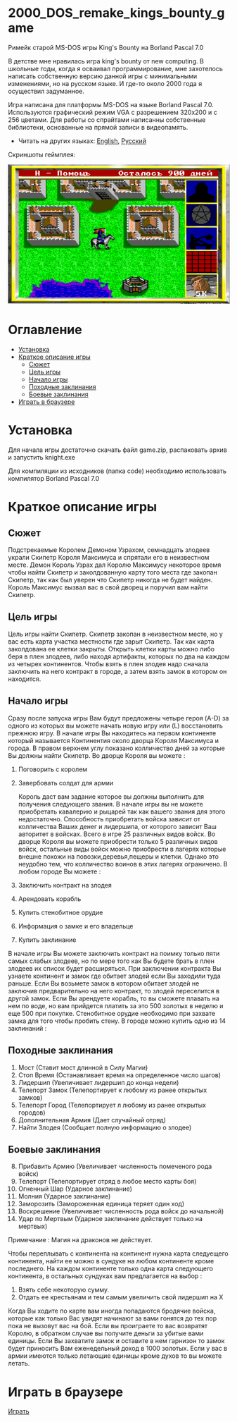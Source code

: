 # 2000_DOS_remake_kings_bounty_game
Римейк старой MS-DOS игры King's Bounty на  Borland Pascal 7.0

В детстве мне нравилась игра king's bounty от new computing. В школьные годы, когда я осваивал программирование, мне захотелось написать собственную версию данной игры с минимальными изменениями, но на русском языке. И где-то около 2000 года я осуществил задуманное.

Игра написана для платформы MS-DOS на языке Borland Pascal 7.0. Используются графический режим VGA с разрешением 320х200 и с 256 цветами. Для работы со спрайтами написанны собственные библиотеки, основанные на прямой записи в видеопамять.

* Читать на других языках: [English](README.md), [Русский](README.ru.md)

Скриншоты геймплея:

![Screenshots of a gameplay](screenshots.gif)

# Оглавление
- [Установка](#Установка)
- [Краткое описание игры](#Краткое-описание-игры)
   - [Сюжет](#Сюжет)
   - [Цель игры](#Цель-игры)
   - [Начало игры](#Начало-игры)
   - [Походные заклинания](#Походные-заклинания)
   - [Боевые заклинания](#Боевые-заклинания)
- [Играть в браузере](#Играть-в-браузере)

# Установка

Для начала игры достаточно скачать файл game.zip, распаковать архив и запустить knight.exe

Для компиляции из исходников (папка code) необходимо использовать компилятор Borland Pascal 7.0

# Краткое описание игры

## Сюжет

Подстрекаемые Королем Демоном Узрахом, семнадцать злодеев украли Скипетр
Короля Максимуса и спрятали его в неизвестном месте. Демон Король Узрах дал
Королю Максимусу некоторое время чтобы найти Скипетр и заколдованную карту
того места где закопан Скипетр, так как был уверен что Скипетр никогда не 
будет найден. Король Максимус вызвал вас в свой дворец и поручил вам найти
Скипетр.

## Цель игры

Цель игры найти Скипетр. Скипетр закопан в неизвестном месте, но у вас есть
карта участка местности где зарыт Скипетр. Так как карта заколдована ее клетки
закрыты. Открыть клетки карты можно либо беря в плен злодеев, либо находя 
артифакты, которых по два на каждом из четырех континентов. Чтобы взять в плен
злодея надо сначала заключить на него контракт в городе, а затем взять замок
в котором он находится.

## Начало игры

Сразу после запуска игры Вам будут предложены четыре героя (A-D) за
одного из которых вы можете начать новую игру или (L) восстановить прежнюю
игру. В начале игры Вы находитесь на первом континенте который называется 
Континентия около дворца Короля Максимуса и города. В правом верхнем углу
показано колличество дней за которые Вы должны найти Скипетр. Во дворце
Короля вы можете :

1) Поговорить с королем
2) Завербовать солдат для армии

   Король даст вам задание которое вы должны выполнить для получения следующего 
звания. В начале игры вы не можете приобретать кавалерию и рыцарей так как 
вашего звания для этого недостаточно. Способность приобретать войска зависит
от колличества Ваших денег и лидершипа, от которого зависит Ваш авторитет в
войсках. Всего в игре 25 различных видов войск. Во дворце Короля вы можете 
приобрести только 5 различных видов войск, остальные виды войск можно приобрести
в лагерях которые внешне похожи на повозки,деревья,пещеры и клетки. Однако 
это неудобно тем, что колличество воинов в этих лагерях ограничено.
В любом городе Вы можете :

1) Заключить контракт на злодея
2) Арендовать корабль
3) Купить стенобитное орудие
4) Информация о замке и его владельце
5) Купить заклинание

В начале игры Вы можете заключить контракт на поимку только пяти самых 
слабых злодеев, но по мере того как Вы будете брать в плен злодеев их список
будет расширяться. При заключении контракта Вы узнаете континент и замок где
обитает злодей если Вы заходили туда раньше. Если Вы возьмете замок в котором 
обитает злодей не заключив предварительно на него контракт, то злодей 
переселится в другой замок. Если Вы арендуете корабль, то вы сможете плавать
на нем по воде, но вам прийдется платить за это 500 золотых в неделю и еще 
500 при покупке. Стенобитное орудие необходимо при захвате замка для того чтобы
пробить стену. В городе можно купить одно из 14 заклинаний :    

## Походные заклинания

 1) Мост (Ставит мост длинной в Силу Магии)
 2) Стоп Время (Останавливает время на определенное число шагов)
 3) Лидершип (Увеличивает лидершип до конца недели)
 4) Телепорт Замок (Телепортирует к любому из ранее открытых замков)
 5) Телепорт Город (Телепортирует л любому из ранее открытых городов)
 6) Дополнительная Армия (Дает случайный отряд)
 7) Найти Злодея (Сообщает полную информацию о злодее)

## Боевые заклинания

 8) Прибавить Армию (Увеличивает численность помеченого рода войск)
 9) Телепорт (Телепортирует отряд в любое место карты боя)
10) Огненный Шар (Ударное заклинание)
11) Молния (Ударное заклинание)
12) Заморозить (Замороженная единица теряет один ход)
13) Воскрешение (Увеличивает численность рода войск до начальной)
14) Удар по Мертвым (Ударное заклинание действует только на мертвых)

Примечание : Магия на драконов не действует.

Чтобы переплывать с континента на континент нужна карта следуещего 
континента, найти ее можно в сундуке на любом континенте кроме последнего.
На каждом континенте только одна карта следующего континента, в остальных
сундуках вам предлагается на выбор :

   1) Взять себе некоторую сумму.
   2) Отдать ее крестьянам и тем самым увеличить свой лидершип на X

Когда Вы ходите по карте вам иногда попадаются бродячие войска, которые как 
только Вас увидят начинают за вами гонятся до тех пор пока не вызовут вас на
бой. Если вы проиграете то вас возвратят Королю, в обратном случае вы получите
деньги за убитые вами единицы. Если Вы захватите замок и оставите в нем гарнизон
то замок будет приносить Вам еженедельный доход в 1000 золотых. Если у вас в 
армии имеются только летающие единицы кроме духов то вы можете летать. 

# Играть в браузере

[Играть](https://andrey-andrianov.github.io/sites/jsdos/knight.html)
